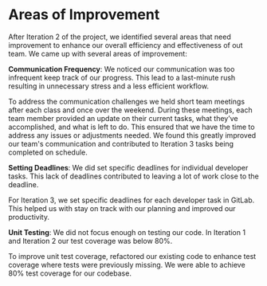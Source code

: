 # Areas of Improvement

After Iteration 2 of the project, we identified several areas that need improvement to enhance our overall efficiency and effectiveness of out team. We came up with several areas of improvement:

**Communication Frequency**: We noticed our communication was too infrequent keep track of our progress. This lead to a last-minute rush resulting in unnecessary stress and a less efficient workflow.

To address the communication challenges we held short team meetings after each class and once over the weekend. During these meetings, each team member provided an update on their current tasks, what they’ve accomplished, and what is left to do. This ensured that we have the time to address any issues or adjustments needed. We found this greatly improved our team's communication and contributed to Iteration 3 tasks being completed on schedule.

**Setting Deadlines**: We did set specific deadlines for individual developer tasks. This lack of deadlines contributed to leaving a lot of work close to the deadline.

For Iteration 3, we set specific deadlines for each developer task in GitLab. This helped us with stay on track with our planning and improved our productivity.

**Unit Testing**: We did not focus enough on testing our code. In Iteration 1 and Iteration 2 our test coverage was below 80%.

To improve unit test coverage, refactored our existing code to enhance test coverage where tests were previously missing. We were able to achieve 80% test coverage for our codebase.